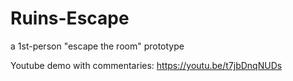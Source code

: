 # Ruins-Escape
a 1st-person "escape the room" prototype

Youtube demo with commentaries: https://youtu.be/t7jbDnqNUDs
